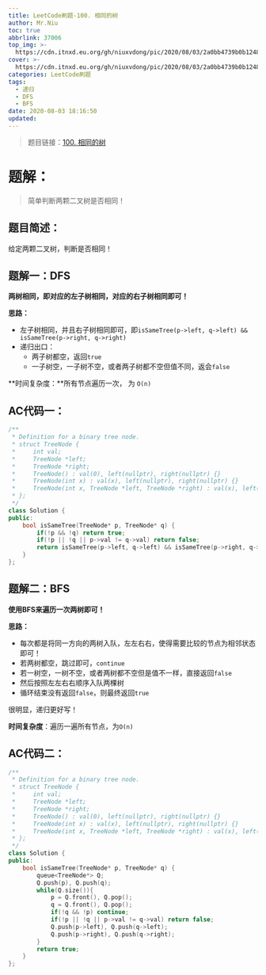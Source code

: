 ```yaml
---
title: LeetCode刷题-100. 相同的树
author: Mr.Niu
toc: true
abbrlink: 37006
top_img: >-
  https://cdn.itnxd.eu.org/gh/niuxvdong/pic/2020/08/03/2a0bb4739b0b124882beb4e63af8f2e4.png
cover: >-
  https://cdn.itnxd.eu.org/gh/niuxvdong/pic/2020/08/03/2a0bb4739b0b124882beb4e63af8f2e4.png
categories: LeetCode刷题
tags:
  - 递归
  - DFS
  - BFS
date: 2020-08-03 18:16:50
updated:
---
```








> 题目链接：[100. 相同的树]( https://leetcode-cn.com/problems/same-tree/)



# 题解：



> 简单判断两颗二叉树是否相同！



## 题目简述：

给定两颗二叉树，判断是否相同！





## 题解一：DFS



**两树相同，即对应的左子树相同，对应的右子树相同即可！**



**思路：**

- 左子树相同，并且右子树相同即可，即`isSameTree(p->left, q->left) && isSameTree(p->right, q->right)`
- 递归出口：
  - 两子树都空，返回`true`
  - 一子树空，一子树不空，或者两子树都不空但值不同，返会`false`

**时间复杂度：**所有节点遍历一次， 为 `O(n)`

## AC代码一：

```c++
/**
 * Definition for a binary tree node.
 * struct TreeNode {
 *     int val;
 *     TreeNode *left;
 *     TreeNode *right;
 *     TreeNode() : val(0), left(nullptr), right(nullptr) {}
 *     TreeNode(int x) : val(x), left(nullptr), right(nullptr) {}
 *     TreeNode(int x, TreeNode *left, TreeNode *right) : val(x), left(left), right(right) {}
 * };
 */
class Solution {
public:
    bool isSameTree(TreeNode* p, TreeNode* q) {
        if(!p && !q) return true;
        if(!p || !q || p->val != q->val) return false;
        return isSameTree(p->left, q->left) && isSameTree(p->right, q->right);
    }
};
```





## 题解二：BFS



**使用BFS来遍历一次两树即可！**

**思路：**

- 每次都是将同一方向的两树入队，左左右右，使得需要比较的节点为相邻状态即可！
- 若两树都空，跳过即可，`continue`
- 若一树空，一树不空，或者两树都不空但是值不一样，直接返回`false`
- 然后按照左左右右顺序入队两棵树
- 循环结束没有返回`false`，则最终返回`true`



很明显，递归更好写！



**时间复杂度**：遍历一遍所有节点，为`O(n)`

## AC代码二：



```c++
/**
 * Definition for a binary tree node.
 * struct TreeNode {
 *     int val;
 *     TreeNode *left;
 *     TreeNode *right;
 *     TreeNode() : val(0), left(nullptr), right(nullptr) {}
 *     TreeNode(int x) : val(x), left(nullptr), right(nullptr) {}
 *     TreeNode(int x, TreeNode *left, TreeNode *right) : val(x), left(left), right(right) {}
 * };
 */
class Solution {
public:
    bool isSameTree(TreeNode* p, TreeNode* q) {
        queue<TreeNode*> Q;
        Q.push(p), Q.push(q);
        while(Q.size()){
            p = Q.front(), Q.pop();
            q = Q.front(), Q.pop();
            if(!q && !p) continue;
            if(!p || !q || p->val != q->val) return false;
            Q.push(p->left), Q.push(q->left);
            Q.push(p->right), Q.push(q->right);
        } 
        return true;
    }
};
```



